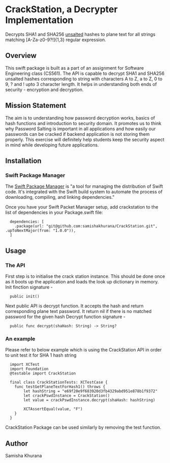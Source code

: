 # CrackStation, a Decrypter Implementation

Decrypts SHA1 and SHA256 [unsalted](https://en.wikipedia.org/wiki/Salt_(cryptography)) hashes to plane text for all strings matching [A-Za-z0-9?!]{1,3} regular expression.

## Overview

This swift package is built as a part of an assignment for Software Engineering class (CS561). The API is capable to decrypt SHA1 and SHA256 unsalted hashes corresponding to string with characters A to Z, a to Z, 0 to 9, ? and ! upto 3 character length. It helps in understanding both ends of security - encryption and decryption.

## Mission Statement

The aim is to understanding how password decryption works, basics of hash functions and introduction to security domain. It promotes us to think why Password Salting is important in all applications and how easily our passwords can be cracked if backend application is not storing them properly. This exercise will definitely help students keep the security aspect in mind while developing future applications.

## Installation

### Swift Package Manager

The [Swift Package Manager](https://www.swift.org/package-manager) is "a tool for managing the distribution of Swift code. It's integrated with the Swift build system to automate the process of downloading, compiling, and linking dependencies."

Once you have your Swift Packet Manager setup, add crackstation to the list of dependencies in your Package.swift file:

```
  dependencies: [
    .package(url: "git@github.com:samishakhurana/CrackStation.git", .upToNextMajor(from: "1.0.0")),
  ]
```

## Usage

### The API

First step is to initialise the crack station instance. This should be done once as it boots up the application and loads the look up dictionary in memory.
Init finction signature - 

```
  public init()
```

Next public API is decrypt function. It accepts the hash and return corresponding plane text password. It return nil if there is no matched password for the given hash
Decrypt function signature - 

```
  public func decrypt(shaHash: String) -> String?
```

### An example

Please refer to below example which is using the CrackStation API in order to unit test it for SHA 1 hash string

```
  import XCTest
  import Foundation
  @testable import CrackStation
  
  final class CrackStationTests: XCTestCase {
    func testGetPlaneTextForHash1() throws {
        let hashString = "e69f20e9f683920d3fb4329abd951e878b1f9372"
        let crackPswdInstance = CrackStation()
        let value = crackPswdInstance.decrypt(shaHash: hashString)
        
        XCTAssertEqual(value, "F")
    }
  }
```

CrackStation Package can be used similarly by removing the test function.

## Author

Samisha Khurana


